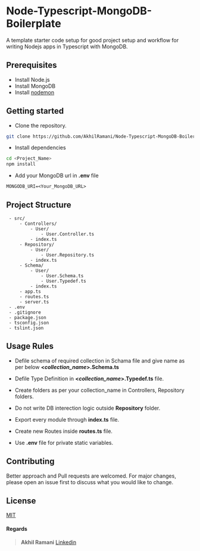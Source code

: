 # Node-Typescript-MongoDB-Boilerplate

A template starter code setup for good project setup and workflow for writing Nodejs apps in Typescript with MongoDB.

## Prerequisites

 - Install Node.js
 - Install MongoDB
 - Install [nodemon](https://www.npmjs.com/package/nodemon)

## Getting started

 - Clone the repository.
```bash
git clone https://github.com/AkhilRamani/Node-Typescript-MongoDB-Boilerplate.git <Project_Name>
```
 - Install dependencies
```bash
cd <Project_Name>
npm install
```
 - Add your MongoDB url in **.env** file
```
MONGODB_URI=<Your_MongoDB_URL>
```

## Project Structure

	 - src/
		 - Controllers/
			 - User/
				 - User.Controller.ts
			 - index.ts
		 - Repository/
			 - User/
				 - User.Repository.ts
			 - index.ts
		 - Schema/
			 - User/
				 - User.Schema.ts
				 - User.Typedef.ts
			 - index.ts
		 - app.ts
		 - routes.ts
		 - server.ts
	 - .env
	 - .gitignore
	 - package.json
	 - tsconfig.json
	 - tslint.json 


## Usage Rules

 - Defile schema of required collection in Schama file and give name as
   per below **<*collection_name*>.Schema.ts**

- Defile Type Definition in **<*collection_name*>.Typedef.ts** file.
- Create folders as per your collection_name in Controllers, Repository folders.
- Do not write DB interection logic outside **Repository** folder.
- Export every module through **index.ts** file.
- Create new Routes inside **routes.ts** file.
- Use **.env** file for private static variables.


## Contributing
Better approach and Pull requests are welcomed. For major changes, please open an issue first to discuss what you would like to change.


## License
[MIT](https://choosealicense.com/licenses/mit/)

#### Regards

> **Akhil Ramani**	[Linkedin](https://www.linkedin.com/in/akhil-ramani-630b51150)